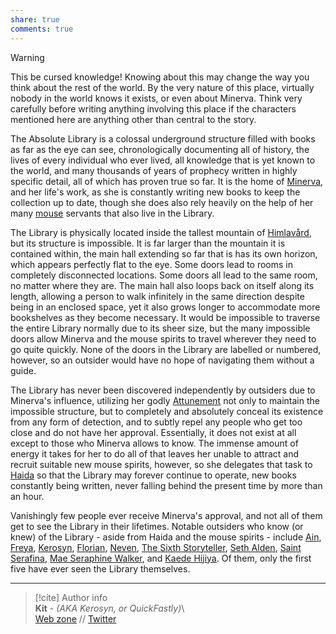 ```yaml
---  
share: true  
comments: true  
---  
```

> [!warning]  
> This be cursed knowledge! Knowing about this may change the way you think about the rest of the world. By the very nature of this place, virtually nobody in the world knows it exists, or even about Minerva. Think very carefully before writing anything involving this place if the characters mentioned here are anything other than central to the story.  
  
The Absolute Library is a colossal underground structure filled with books as far as the eye can see, chronologically documenting all of history, the lives of every individual who ever lived, all knowledge that is yet known to the world, and many thousands of years of prophecy written in highly specific detail, all of which has proven true so far. It is the home of [Minerva](../../Characters/Incarnations%20&%20Gods/Minerva), and her life's work, as she is constantly writing new books to keep the collection up to date, though she does also rely heavily on the help of her many [mouse](../Inhabitants/Mouse) servants that also live in the Library.  
  
The Library is physically located inside the tallest mountain of [Himlavård](./Himlav%C3%A5rd), but its structure is impossible. It is far larger than the mountain it is contained within, the main hall extending so far that is has its own horizon, which appears perfectly flat to the eye. Some doors lead to rooms in completely disconnected locations. Some doors all lead to the same room, no matter where they are. The main hall also loops back on itself along its length, allowing a person to walk infinitely in the same direction despite being in an enclosed space, yet it also grows longer to accommodate more bookshelves as they become necessary. It would be impossible to traverse the entire Library normally due to its sheer size, but the many impossible doors allow Minerva and the mouse spirits to travel wherever they need to go quite quickly. None of the doors in the Library are labelled or numbered, however, so an outsider would have no hope of navigating them without a guide.  
  
The Library has never been discovered independently by outsiders due to Minerva's influence, utilizing her godly [Attunement](../Concepts/Attunement) not only to maintain the impossible structure, but to completely and absolutely conceal its existence from any form of detection, and to subtly repel any people who get too close and do not have her approval. Essentially, it does not exist at all except to those who Minerva allows to know. The immense amount of energy it takes for her to do all of that leaves her unable to attract and recruit suitable new mouse spirits, however, so she delegates that task to [Haida](../../Characters/Incarnations%20&%20Gods/Haida) so that the Library may forever continue to operate, new books constantly being written, never falling behind the present time by more than an hour.  
  
Vanishingly few people ever receive Minerva's approval, and not all of them get to see the Library in their lifetimes. Notable outsiders who know (or knew) of the Library - aside from Haida and the mouse spirits - include [Ain](../../Characters/Incarnations%20&%20Gods/Ain), [Freya](../../Characters/Incarnations%20&%20Gods/Freya), [Kerosyn](../../Characters/Incarnations%20&%20Gods/Kerosyn), [Florian](../../Characters/Incarnations%20&%20Gods/Florian), [Neven](../../Characters/Incarnations%20&%20Gods/Neven), [The Sixth Storyteller](../../Characters/The%20Sixth%20Storyteller), [Seth Alden](../../Characters/RD&PZ/Seth%20Alden), [Saint Serafina](../../Characters/Saint%20Serafina), [Mae Seraphine Walker](../../Characters/Mae%20Seraphine%20Walker), and [Kaede Hijiya](../../Characters/Kaede%20Hijiya). Of them, only the first five have ever seen the Library themselves.  
  
-----  
> [!cite] Author info  
> **Kit** - *(AKA Kerosyn, or QuickFastly)*\  
> [Web zone](https://kitabe.link) // [Twitter](https://twitter.com/Kerosyn_)